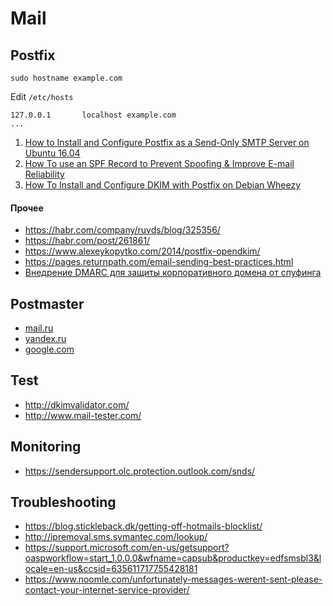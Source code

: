 # Mail

## Postfix

```
sudo hostname example.com
```

Edit `/etc/hosts`
```
127.0.0.1       localhost example.com
...
```

1. [How to Install and Configure Postfix as a Send-Only SMTP Server on Ubuntu 16.04](https://www.digitalocean.com/community/tutorials/how-to-install-and-configure-postfix-as-a-send-only-smtp-server-on-ubuntu-16-04)
2. [How To use an SPF Record to Prevent Spoofing & Improve E-mail Reliability](https://www.digitalocean.com/community/tutorials/how-to-use-an-spf-record-to-prevent-spoofing-improve-e-mail-reliability)
3. [How To Install and Configure DKIM with Postfix on Debian Wheezy](https://www.digitalocean.com/community/tutorials/how-to-install-and-configure-dkim-with-postfix-on-debian-wheezy)

#### Прочее
* https://habr.com/company/ruvds/blog/325356/
* https://habr.com/post/261861/
* https://www.alexeykopytko.com/2014/postfix-opendkim/
* https://pages.returnpath.com/email-sending-best-practices.html
* [Внедрение DMARC для защиты корпоративного домена от спуфинга](https://habr.com/ru/company/mailru/blog/315778/)


## Postmaster

* [mail.ru](https://postmaster.mail.ru/)
* [yandex.ru](https://postoffice.yandex.ru/)
* [google.com](https://postmaster.google.com/)


## Test

* http://dkimvalidator.com/
* http://www.mail-tester.com/

## Monitoring

* https://sendersupport.olc.protection.outlook.com/snds/

## Troubleshooting

* https://blog.stickleback.dk/getting-off-hotmails-blocklist/
* http://ipremoval.sms.symantec.com/lookup/
* https://support.microsoft.com/en-us/getsupport?oaspworkflow=start_1.0.0.0&wfname=capsub&productkey=edfsmsbl3&locale=en-us&ccsid=635611717755428181
* https://www.noomle.com/unfortunately-messages-werent-sent-please-contact-your-internet-service-provider/

